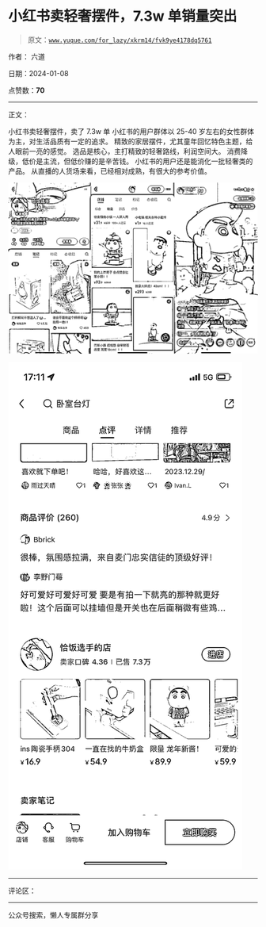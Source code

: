 # 小红书卖轻奢摆件，7.3w 单销量突出

> 原文：[`www.yuque.com/for_lazy/xkrm14/fvk9ye4178dq5761`](https://www.yuque.com/for_lazy/xkrm14/fvk9ye4178dq5761)

作者： 六道

日期：2024-01-08

点赞数：**70**

* * *

正文：

小红书卖轻奢摆件，卖了 7.3w 单 小红书的用户群体以 25-40 岁左右的女性群体为主，对生活品质有一定的追求。
精致的家居摆件，尤其童年回忆特色主题，给人眼前一亮的感觉。 选品是核心，主打精致的轻奢路线，利润空间大。 消费降级，低价是主流，但低价赚的是辛苦钱。
小红书的用户还是能消化一批轻奢类的产品。 从直播的人货场来看，已经相对成熟，有很大的参考价值。

![](img/8200c43a2908c712d5531d986ae38a2f.png)

![](img/e6257968ac924c22459b6fe9021ae661.png)

* * *

评论区：

* * *

公众号搜索，懒人专属群分享